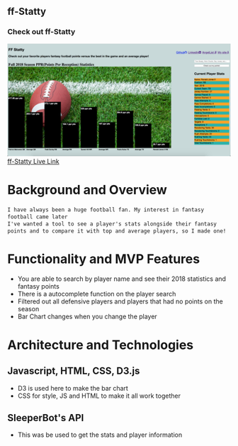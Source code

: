 ## ff-Statty

### Check out ff-Statty
![ff-Statty Pic](ffstattypic.png?raw=true "kelp home pg")
[ff-Statty Live Link](https://freddy-2.github.io/ff-Statty/)

# Background and Overview
    I have always been a huge football fan. My interest in fantasy football came later
    I've wanted a tool to see a player's stats alongside their fantasy points and to compare it with top and average players, so I made one! 
    
# Functionality and MVP Features
* You are able to search by player name and see their 2018 statistics and fantasy points
* There is a autocomplete function on the player search
* Filtered out all defensive players and players that had no points on the season
* Bar Chart changes when you change the player

    
# Architecture and Technologies
## Javascript, HTML, CSS, D3.js
* D3 is used here to make the bar chart
* CSS for style, JS and HTML to make it all work together

## SleeperBot's API 
* This was be used to get the stats and player information

